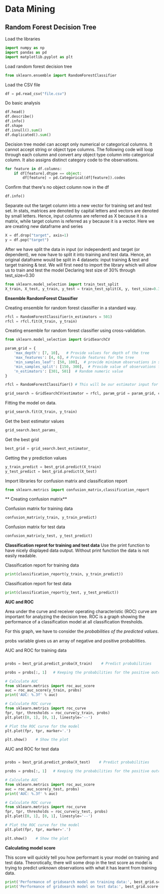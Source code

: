 # Data Mining

## Random Forest Decision Tree

Load the libraries

```python
import numpy as np
import pandas as pd
import matplotlib.pyplot as plt
```

Load random forest decision tree

```python
from sklearn.ensemble import RandomForestClassifier
```

Load the CSV file

```python
df = pd.read_csv("file.csv")
```

Do basic analysis

```python
df.head()
df.describe() 
df.info()
df.shape
df.isnull().sum()
df.duplicated().sum()
```

Decision tree model can accept only numerical or categorical columns. It cannot accept string or object type columns. The following code will loop through each column and convert any object type column into categorical column. It also assigns distinct category code to the observations.

```python
for feature in df.columns:
    if df[feature].dtype == object:
        df[feature] = pd.Categorical(df[feature]).codes
```

Confirm that there's no object column now in the df

```python
df.info()
```

Separate out the target column into a new vector for training set and test set. In stats, matrices are denoted by capital letters and vectors are denoted by small letters. Hence, input columns are referred as X because it is a matrix, while target column is referred as y because it is a vector. Here we are creating new dataframe and series

```python
X = df.drop("target", axis=1)
y = df.pop("target")
```

After we have split the data in input (or independent) and target (or dependent), we now have to split it into training and test data. Hence, an original dataframe would be split in 4 datasets: input training & test and target training & test. We will first need to import the library which will allow us to train and test the model Declaring test size of 30% through test_size=0.30

```python
from sklearn.model_selection import train_test_split
X_train, X_test, y_train, y_test = train_test_split(X, y, test_size=0.30, random_state=123)
```

**Ensemble RandomForest Classifier**

Creating ensemble for random forest classifier in a standard way.

```python
rfcl = RandomForestClassifier(n_estimators = 501)
rfcl = rfcl.fit(X_train, y_train)
```

Creating ensemble for random forest classifier using cross-validation.

```python
from sklearn.model_selection import GridSearchCV

param_grid = {
    'max_depth': [7, 10],   # Provide values for depth of the tree
    'max_features': [4, 6], # Provide features for the tree
    'min_samples_leaf': [50, 100],  # provide minimum observations in sample leaf
    'min_samples_split': [150, 300],  # Provide value of observations for splitting leaf
    'n_estimators': [301, 501]  # Random numeric value
}

rfcl = RandomForestClassifier() # This will be our estimator input for grid_search

grid_search = GridSearchCV(estimator = rfcl, param_grid = param_grid, cv = 3) # CV = cross-validation. Here in case we will be doing three set of validations
```

Fitting the model on data.

```python
grid_search.fit(X_train, y_train)
```

Get the best estimator values

```python
grid_search.best_params_
```

Get the best grid

```python
best_grid = grid_search.best_estimator_
```

Getting the y prediction values

```python
y_train_predict = best_grid.predict(X_train)
y_test_predict = best_grid.predict(X_test)
```

Import libraries for confusion matrix and classification report

```python
from sklearn.metrics import confusion_matrix,classification_report
```

** Creating confusion matrix**

Confusion matrix for training data

```python
confusion_matrix(y_train, y_train_predict)
```

Confusion matrix for test data

```python
confusion_matrix(y_test, y_test_predict)
```

**Classification reprot for training and test data**
Use the print function to have nicely displayed data output. Without print function the data is not easily readable.

Classification report for training data

```python
print(classification_report(y_train, y_train_predict))
```

Classification report for test data

```python
print(classification_report(y_test, y_test_predict))
```

**AUC and ROC**

Area under the curve and receiver operating characteristic (ROC) curve are important for analyzing the decision tree. ROC is a graph showing the performance of a classification model at all classification thresholds.

For this graph, we have to consider the _probabilities of the predicted values_.

probs variable gives us an array of negative and positive probabilities.

AUC and ROC for training data

```python

probs = best_grid.predict_proba(X_train)    # Predict probabilities

probs = probs[:, 1]   # Keeping the probabilities for the positive outcome only

# Calculate AUC
from sklearn.metrics import roc_auc_score
auc = roc_auc_score(y_train, probs)
print('AUC: %.3f' % auc)

# Calculate ROC curve
from sklearn.metrics import roc_curve
fpr, tpr, thresholds = roc_curve(y_train, probs)
plt.plot([0, 1], [0, 1], linestyle='--')

# Plot the ROC curve for the model
plt.plot(fpr, tpr, marker='.')

plt.show()    # Show the plot
```

AUC and ROC for test data

```python

probs = best_grid.predict_proba(X_test)    # Predict probabilities

probs = probs[:, 1]   # Keeping the probabilities for the positive outcome only

# Calculate AUC
from sklearn.metrics import roc_auc_score
auc = roc_auc_score(y_test, probs)
print('AUC: %.3f' % auc)

# Calculate ROC curve
from sklearn.metrics import roc_curve
fpr, tpr, thresholds = roc_curve(y_test, probs)
plt.plot([0, 1], [0, 1], linestyle='--')

# Plot the ROC curve for the model
plt.plot(fpr, tpr, marker='.')

plt.show()    # Show the plot
```

**Calculating model score**

This score will quickly tell you how performant is your model on training and test data. Theorotically, there will some drop in the test score as model is trying to predict unknown observations with what it has learnt from training data.

```python
print('Performance of gridsearch model on training data:', best_grid.score(X_train, y_train))
print('Performance of gridsearch model on test data:', best_grid.score(X_test, y_test))
```
